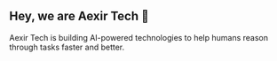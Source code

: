 ## Hey, we are Aexir Tech 👋



Aexir Tech is building AI-powered technologies to help humans reason through tasks faster and better.
